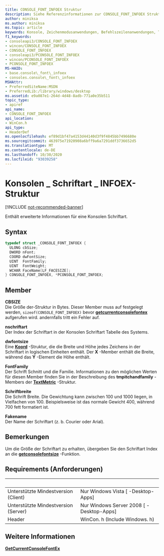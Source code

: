 ```yaml
---
title: CONSOLE_FONT_INFOEX Struktur
description: Siehe Referenzinformationen zur CONSOLE_FONT_INFOEX Struktur, die erweiterte Informationen für eine Konsolen Schriftart enthält.
author: miniksa
ms.author: miniksa
ms.topic: article
keywords: Konsole, Zeichenmodusanwendungen, Befehlszeilenanwendungen, Terminalanwendungen, Konsolen-API
f1_keywords:
- consoleapi3/CONSOLE_FONT_INFOEX
- wincon/CONSOLE_FONT_INFOEX
- CONSOLE_FONT_INFOEX
- consoleapi3/PCONSOLE_FONT_INFOEX
- wincon/PCONSOLE_FONT_INFOEX
- PCONSOLE_FONT_INFOEX
MS-HAID:
- base.console\_font\_infoex
- consoles.console\_font\_infoex
MSHAttr:
- PreferredSiteName:MSDN
- PreferredLib:/library/windows/desktop
ms.assetid: e9a087e1-264d-4d48-8adb-771a0e35b511
topic_type:
- apiref
api_name:
- CONSOLE_FONT_INFOEX
api_location:
- WinCon.h
api_type:
- HeaderDef
ms.openlocfilehash: ef89d1bf47a4153d44140d3f9f4845bb7496680e
ms.sourcegitcommit: 463975e71920908a6bff9a6a7291ddf3736652d5
ms.translationtype: MT
ms.contentlocale: de-DE
ms.lasthandoff: 10/30/2020
ms.locfileid: "93039258"
---
```

# <a name="console_font_infoex-structure"></a>Konsolen \_ Schriftart \_ INFOEX-Struktur

[!INCLUDE [not-recommended-banner](./includes/not-recommended-banner.md)]

Enthält erweiterte Informationen für eine Konsolen Schriftart.

## <a name="syntax"></a>Syntax

```C
typedef struct _CONSOLE_FONT_INFOEX {
  ULONG cbSize;
  DWORD nFont;
  COORD dwFontSize;
  UINT  FontFamily;
  UINT  FontWeight;
  WCHAR FaceName[LF_FACESIZE];
} CONSOLE_FONT_INFOEX, *PCONSOLE_FONT_INFOEX;
```

## <a name="members"></a>Member

**CBSIZE**  
Die Größe der-Struktur in Bytes. Dieser Member muss auf festgelegt werden, `sizeof(CONSOLE_FONT_INFOEX)` bevor [**getcurrentconsolefontex**](getcurrentconsolefontex.md) aufgerufen wird. andernfalls tritt ein Fehler auf.

**nschriftart**  
Der Index der Schriftart in der Konsolen Schriftart Tabelle des Systems.

**dwfontsize**  
Eine [**Koord**](coord-str.md) -Struktur, die die Breite und Höhe jedes Zeichens in der Schriftart in logischen Einheiten enthält. Der **X** -Member enthält die Breite, während das **Y** -Element die Höhe enthält.

**FontFamily**  
Der Schrift Schnitt und die Familie. Informationen zu den möglichen Werten für diesen Member finden Sie in der Beschreibung des **tmpitchandfamily** -Members der [**TextMetric**](https://msdn.microsoft.com/library/windows/desktop/dd145132) -Struktur.

**Schriftbreite**  
Die Schrift Breite. Die Gewichtung kann zwischen 100 und 1000 liegen, in Vielfachen von 100. Beispielsweise ist das normale Gewicht 400, während 700 fett formatiert ist.

**Fakename**  
Der Name der Schriftart (z. b. Courier oder Arial).

## <a name="remarks"></a>Bemerkungen

Um die Größe der Schriftart zu erhalten, übergeben Sie den Schriftart Index an die [**getconsolefontsize**](getconsolefontsize.md) -Funktion.

## <a name="requirements"></a>Requirements (Anforderungen)

| &nbsp; | &nbsp; |
|-|-|
| Unterstützte Mindestversion (Client) | Nur Windows Vista \[ -Desktop-Apps\] |
| Unterstützte Mindestversion (Server) | Nur Windows Server 2008 \[ -Desktop-Apps\] |
| Header | WinCon. h (Include Windows. h) |

## <a name="see-also"></a>Weitere Informationen

[**GetCurrentConsoleFontEx**](getcurrentconsolefontex.md)
